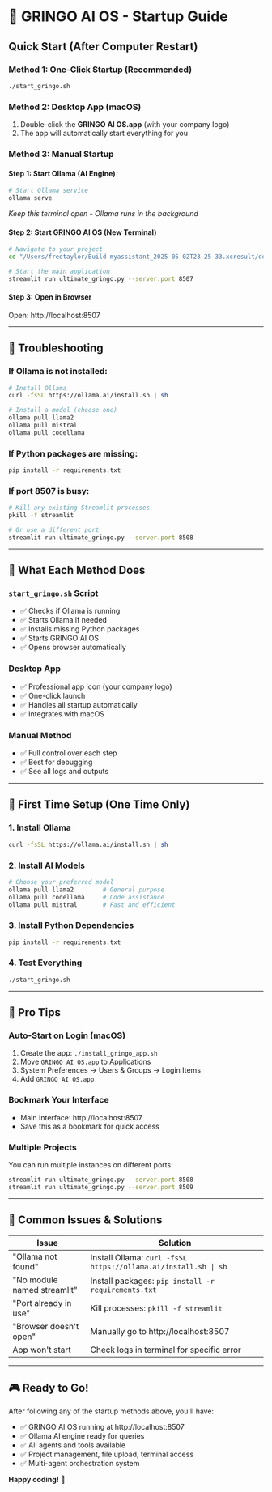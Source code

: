 # 🚀 GRINGO AI OS - Startup Guide

## Quick Start (After Computer Restart)

### Method 1: One-Click Startup (Recommended)
```bash
./start_gringo.sh
```

### Method 2: Desktop App (macOS)
1. Double-click the **GRINGO AI OS.app** (with your company logo)
2. The app will automatically start everything for you

### Method 3: Manual Startup

#### Step 1: Start Ollama (AI Engine)
```bash
# Start Ollama service
ollama serve
```
*Keep this terminal open - Ollama runs in the background*

#### Step 2: Start GRINGO AI OS (New Terminal)
```bash
# Navigate to your project
cd "/Users/fredtaylor/Build myassistant_2025-05-02T23-25-33.xcresult/dev_ai"

# Start the main application
streamlit run ultimate_gringo.py --server.port 8507
```

#### Step 3: Open in Browser
Open: http://localhost:8507

---

## 🔧 Troubleshooting

### If Ollama is not installed:
```bash
# Install Ollama
curl -fsSL https://ollama.ai/install.sh | sh

# Install a model (choose one)
ollama pull llama2
ollama pull mistral
ollama pull codellama
```

### If Python packages are missing:
```bash
pip install -r requirements.txt
```

### If port 8507 is busy:
```bash
# Kill any existing Streamlit processes
pkill -f streamlit

# Or use a different port
streamlit run ultimate_gringo.py --server.port 8508
```

---

## 🎯 What Each Method Does

### `start_gringo.sh` Script
- ✅ Checks if Ollama is running
- ✅ Starts Ollama if needed
- ✅ Installs missing Python packages
- ✅ Starts GRINGO AI OS
- ✅ Opens browser automatically

### Desktop App
- ✅ Professional app icon (your company logo)
- ✅ One-click launch
- ✅ Handles all startup automatically
- ✅ Integrates with macOS

### Manual Method
- ✅ Full control over each step
- ✅ Best for debugging
- ✅ See all logs and outputs

---

## 📱 First Time Setup (One Time Only)

### 1. Install Ollama
```bash
curl -fsSL https://ollama.ai/install.sh | sh
```

### 2. Install AI Models
```bash
# Choose your preferred model
ollama pull llama2        # General purpose
ollama pull codellama     # Code assistance
ollama pull mistral       # Fast and efficient
```

### 3. Install Python Dependencies
```bash
pip install -r requirements.txt
```

### 4. Test Everything
```bash
./start_gringo.sh
```

---

## 🌟 Pro Tips

### Auto-Start on Login (macOS)
1. Create the app: `./install_gringo_app.sh`
2. Move `GRINGO AI OS.app` to Applications
3. System Preferences → Users & Groups → Login Items
4. Add `GRINGO AI OS.app`

### Bookmark Your Interface
- Main Interface: http://localhost:8507
- Save this as a bookmark for quick access

### Multiple Projects
You can run multiple instances on different ports:
```bash
streamlit run ultimate_gringo.py --server.port 8508
streamlit run ultimate_gringo.py --server.port 8509
```

---

## 🚨 Common Issues & Solutions

| Issue | Solution |
|-------|----------|
| "Ollama not found" | Install Ollama: `curl -fsSL https://ollama.ai/install.sh \| sh` |
| "No module named streamlit" | Install packages: `pip install -r requirements.txt` |
| "Port already in use" | Kill processes: `pkill -f streamlit` |
| "Browser doesn't open" | Manually go to http://localhost:8507 |
| App won't start | Check logs in terminal for specific error |

---

## 🎮 Ready to Go!

After following any of the startup methods above, you'll have:
- ✅ GRINGO AI OS running at http://localhost:8507
- ✅ Ollama AI engine ready for queries
- ✅ All agents and tools available
- ✅ Project management, file upload, terminal access
- ✅ Multi-agent orchestration system

**Happy coding! 🚀**
